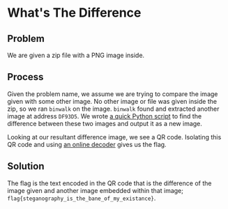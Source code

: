 # What's The Difference
## Problem
We are given a zip file with a PNG image inside.

## Process
Given the problem name, we assume we are trying to compare the image given with
some other image. No other image or file was given inside the zip, so we ran `binwalk`
on the image. `binwalk` found and extracted another image at address `DF93D5`. We
wrote [a quick Python script](500a-whats-the-difference/script.py) to find the difference
between these two images and output it as a new image.

Looking at our resultant difference image, we see a QR code. Isolating this QR code
and using [an online decoder](http://zxing.org) gives us the flag.

## Solution
The flag is the text encoded in the QR code that is the difference of the image given
and another image embedded within that image; `flag{steganography_is_the_bane_of_my_existance}`.
